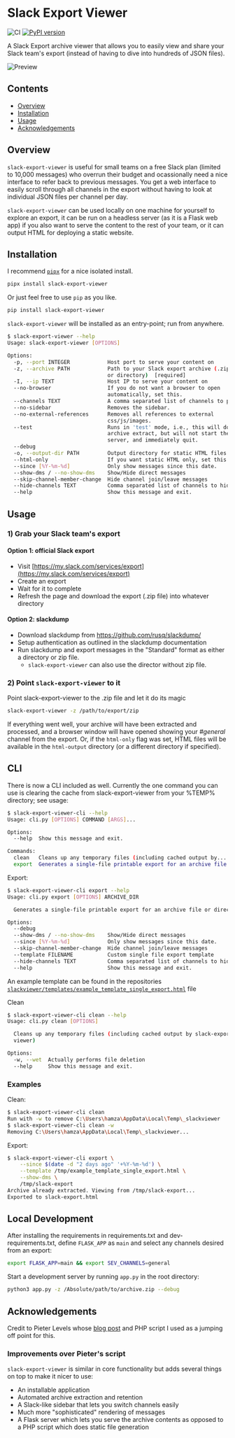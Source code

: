 # Slack Export Viewer

![CI](https://github.com/hfaran/slack-export-viewer/actions/workflows/ci.yml/badge.svg)
[![PyPI version](https://badge.fury.io/py/slack-export-viewer.svg)](http://badge.fury.io/py/slack-export-viewer)

A Slack Export archive viewer that allows you to easily view and share your 
Slack team's export (instead of having to dive into hundreds of JSON files).

![Preview](screenshot.png)


## Contents

* [Overview](#overview)
* [Installation](#installation)
* [Usage](#usage)
* [Acknowledgements](#acknowledgements)

## Overview

`slack-export-viewer` is useful for small teams on a free Slack plan (limited to 10,000 messages) who overrun their budget and ocassionally need a nice interface to refer back to previous messages. You get a web interface to easily scroll through all channels in the export without having to look at individual JSON files per channel per day.

`slack-export-viewer` can be used locally on one machine for yourself to explore an export, it can be run on a headless server (as it is a Flask web app) if you also want to serve the content to the rest of your team, or it can output HTML for deploying a static website.


## Installation

I recommend [`pipx`](https://github.com/pipxproject/pipx) for a nice
isolated install.

```bash
pipx install slack-export-viewer
```

Or just feel free to use `pip` as you like.

```bash
pip install slack-export-viewer
```

`slack-export-viewer` will be installed as an entry-point; run from anywhere.

```bash
$ slack-export-viewer --help
Usage: slack-export-viewer [OPTIONS]

Options:
  -p, --port INTEGER            Host port to serve your content on
  -z, --archive PATH            Path to your Slack export archive (.zip file
                                or directory)  [required]
  -I, --ip TEXT                 Host IP to serve your content on
  --no-browser                  If you do not want a browser to open
                                automatically, set this.
  --channels TEXT               A comma separated list of channels to parse.
  --no-sidebar                  Removes the sidebar.
  --no-external-references      Removes all references to external
                                css/js/images.
  --test                        Runs in 'test' mode, i.e., this will do an
                                archive extract, but will not start the
                                server, and immediately quit.
  --debug
  -o, --output-dir PATH         Output directory for static HTML files.
  --html-only                   If you want static HTML only, set this.
  --since [%Y-%m-%d]            Only show messages since this date.
  --show-dms / --no-show-dms    Show/Hide direct messages
  --skip-channel-member-change  Hide channel join/leave messages
  --hide-channels TEXT          Comma separated list of channels to hide.
  --help                        Show this message and exit.
```


## Usage

### 1) Grab your Slack team's export

#### Option 1: official Slack export
* Visit [https://my.slack.com/services/export](https://my.slack.com/services/export)
* Create an export
* Wait for it to complete
* Refresh the page and download the export (.zip file) into whatever directory

#### Option 2: slackdump
* Download slackdump from https://github.com/rusq/slackdump/
* Setup authentication as outlined in the slackdump documentation
* Run slackdump and export messages in the "Standard" format as either a directory or zip file.
    * `slack-export-viewer` can also use the director without zip file.

### 2) Point `slack-export-viewer` to it

Point slack-export-viewer to the .zip file and let it do its magic

```bash
slack-export-viewer -z /path/to/export/zip
```

If everything went well, your archive will have been extracted and processed, and a browser window will have opened showing your *#general* channel from the export. Or, if the `html-only` flag was set, HTML files will be available in the `html-output` directory (or a different directory if specified).


## CLI

There is now a CLI included as well. Currently the one command you can use is clearing the cache from slack-export-viewer from your %TEMP% directory; see usage:

```bash
$ slack-export-viewer-cli --help
Usage: cli.py [OPTIONS] COMMAND [ARGS]...

Options:
  --help  Show this message and exit.

Commands:
  clean   Cleans up any temporary files (including cached output by...
  export  Generates a single-file printable export for an archive file or...
```

Export:
```bash
$ slack-export-viewer-cli export --help
Usage: cli.py export [OPTIONS] ARCHIVE_DIR

  Generates a single-file printable export for an archive file or directory

Options:
  --debug
  --show-dms / --no-show-dms    Show/Hide direct messages
  --since [%Y-%m-%d]            Only show messages since this date.
  --skip-channel-member-change  Hide channel join/leave messages
  --template FILENAME           Custom single file export template
  --hide-channels TEXT          Comma separated list of channels to hide.
  --help                        Show this message and exit.
```

An example template can be found in the repositories [`slackviewer/templates/example_template_single_export.html`](https://github.com/hfaran/slack-export-viewer/tree/master/slackviewer/templates/example_template_single_export.html) file

Clean
```bash
$ slack-export-viewer-cli clean --help
Usage: cli.py clean [OPTIONS]

  Cleans up any temporary files (including cached output by slack-export-
  viewer)

Options:
  -w, --wet  Actually performs file deletion
  --help     Show this message and exit.
```


### Examples

Clean:
```bash
$ slack-export-viewer-cli clean
Run with -w to remove C:\Users\hamza\AppData\Local\Temp\_slackviewer
$ slack-export-viewer-cli clean -w
Removing C:\Users\hamza\AppData\Local\Temp\_slackviewer...
```

Export:
```bash
$ slack-export-viewer-cli export \
    --since $(date -d "2 days ago" '+%Y-%m-%d') \
    --template /tmp/example_template_single_export.html \
    --show-dms \
    /tmp/slack-export
Archive already extracted. Viewing from /tmp/slack-export...
Exported to slack-export.html
```


## Local Development

After installing the requirements in requirements.txt and dev-requirements.txt, 
define `FLASK_APP` as `main` and select any channels desired from an export:

```bash
export FLASK_APP=main && export SEV_CHANNELS=general
```

Start a development server by running `app.py` in the root directory:

```bash
python3 app.py -z /Absolute/path/to/archive.zip --debug
```

## Acknowledgements

Credit to Pieter Levels whose [blog post](https://levels.io/slack-export-to-html/) and PHP script I used as a jumping off point for this.

### Improvements over Pieter's script

 `slack-export-viewer` is similar in core functionality but adds several things on top to make it nicer to use:

* An installable application
* Automated archive extraction and retention
* A Slack-like sidebar that lets you switch channels easily
* Much more "sophisticated" rendering of messages
* A Flask server which lets you serve the archive contents as opposed to a PHP script which does static file generation
